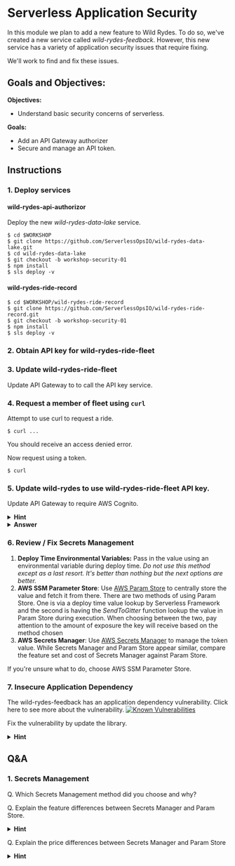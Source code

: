 # Serverless Application Security

In this module we plan to add a new feature to Wild Rydes. To do so, we've created a new service called _wild-rydes-feedback_. However, this new service has a variety of application security issues that require fixing.

We'll work to find and fix these issues.

## Goals and Objectives:

**Objectives:**
* Understand basic security concerns of serverless.

**Goals:**
* Add an API Gateway authorizer
* Secure and manage an API token.


## Instructions

### 1. Deploy services

#### wild-rydes-api-authorizor
Deploy the new *wild-rydes-data-lake* service.

```
$ cd $WORKSHOP
$ git clone https://github.com/ServerlessOpsIO/wild-rydes-data-lake.git
$ cd wild-rydes-data-lake
$ git checkout -b workshop-security-01
$ npm install
$ sls deploy -v
```

#### wild-rydes-ride-record
```
$ cd $WORKSHOP/wild-rydes-ride-record
$ git clone https://github.com/ServerlessOpsIO/wild-rydes-ride-record.git
$ git checkout -b workshop-security-01
$ npm install
$ sls deploy -v
```

### 2. Obtain API key for wild-rydes-ride-fleet


### 3. Update wild-rydes-ride-fleet
Update API Gateway to to call the API key service.


### 4. Request a member of fleet using `curl`
Attempt to use curl to request a ride.

```
$ curl ...
```

You should receive an access denied error.


Now request using a token.
```
$ curl
```

<!-- We can split here if we want to -->
### 5. Update wild-rydes to use wild-rydes-ride-fleet API key.
Update API Gateway to require AWS Cognito.

<details>
<summary><strong>Hint</strong></summary>
<p>

Show Cognito / API Gateway docs
</p>
</details>
<details>
<summary><strong>Answer</strong></summary>
<p>

Show serverless.yml
</p>
</details>

### 6. Review / Fix Secrets Management
1) **Deploy Time Environmental Variables:** Pass in the value using an environmental variable during deploy time. *Do not use this method except as a last resort. It's better than nothing but the next options are better.*
1) **AWS SSM Parameter Store**: Use [AWS Param Store](https://aws.amazon.com/systems-manager/features/#Parameter_Store) to centrally store the value and fetch it from there. There are two methods of using Param Store. One is via a deploy time value lookup by Serverless Framework and the second is having the _SendToGitter_ function lookup the value in Param Store during execution. When choosing between the two, pay attention to the amount of exposure the key will receive based on the method chosen
1) **AWS Secrets Manager**: Use [AWS Secrets Manager](https://aws.amazon.com/secrets-manager/) to manage the token value. While Secrets Manager and Param Store appear similar, compare the feature set and cost of Secrets Manager against Param Store.

If you're unsure what to do, choose AWS SSM Parameter Store.


<!-- Update wild-rydes to use vulnerable version of requests -->
### 7. Insecure Application Dependency

The wild-rydes-feedback has an application dependency vulnerability. Click here to see more about the vulnerability. [![Known Vulnerabilities](https://snyk.io/test/github/ServerlessOpsIO/wild-rydes-feedback/badge.svg)](https://snyk.io/test/github/ServerlessOpsIO/wild-rydes-feedback)

Fix the vulnerability by update the library.

<details>
<summary><strong>Hint</strong></summary>
<p>

Update the _requests_ module in _requirements.txt_ from version 2.19.1 to the latest version found here:

* https://pypi.org/project/requests/
</p>
</details>


## Q&A

### 1. Secrets Management

Q. Which Secrets Management method did you choose and why?

Q. Explain the feature differences between Secrets Manager and Param Store.

<details>
<summary><strong>Hint</strong></summary>
<p>

Compare the ability to rotate values using each service.
</p>
</details>

Q. Explain the price differences between Secrets Manager and Param Store
<details>
<summary><strong>Hint</strong></summary>
<p>

See the respective pricing pages:

* [SSM Param Store](https://aws.amazon.com/systems-manager/pricing/)
* [Secrets Manager](https://aws.amazon.com/secrets-manager/pricing/)
<details>
<summary><strong>Hint</strong></summary>
<p>


